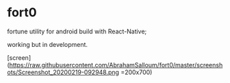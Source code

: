 # fort0

fortune utility for android build with React-Native; 

working but in development. 

[screen](https://raw.githubusercontent.com/AbrahamSalloum/fort0/master/screenshots/Screenshot_20200219-092948.png =200x700)

